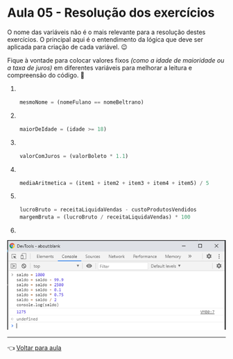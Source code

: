 # Aula 05 - Resolução dos exercícios

O nome das variáveis não é o mais relevante para a resolução destes exercícios. O principal aqui é o entendimento da lógica que deve ser aplicada para criação de cada variável. 😉

Fique à vontade para colocar valores fixos _(como a idade de maioridade ou a taxa de juros)_ em diferentes variáveis para melhorar a leitura e compreensão do código. 👊

1)
```javascript
    mesmoNome = (nomeFulano == nomeBeltrano)
```

2) 
```javascript
    maiorDeIdade = (idade >= 18)
```

3) 
```javascript
    valorComJuros = (valorBoleto * 1.1)
```

4) 
```javascript
    mediaAritmetica = (item1 + item2 + item3 + item4 + item5) / 5
```

5) 
```javascript
    lucroBruto = receitaLiquidaVendas - custoProdutosVendidos
    margemBruta = (lucroBruto / receitaLiquidaVendas) * 100
```

6)
![resolucao](img/resolucao.PNG)

---
👈 [Voltar para aula](aula.md)